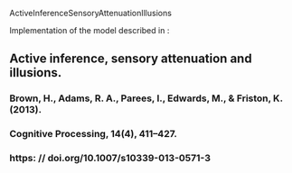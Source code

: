 ActiveInferenceSensoryAttenuationIllusions


Implementation of the model described in :

## Active inference, sensory attenuation and illusions.
### Brown, H., Adams, R. A., Parees, I., Edwards, M., & Friston, K. (2013).
### Cognitive Processing, 14(4), 411–427.
### https: // doi.org/10.1007/s10339-013-0571-3
